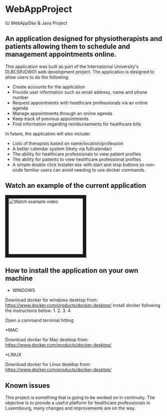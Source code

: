 # WebAppProject
 IU WebAppDev &amp; Java Project

 ## An application designed for physiotherapists and patients allowing them to schedule and management appointments online.

 This application was built as part of the International University's DLBCSPJDW01 web development project. The application is designed to allow users to do the following:

 * Create accounts for the application
 * Provide user information such as email address, name and phone number
 * Request appointments with healthcare professionals via an online agenda
 * Manage appointments through an online agenda
 * Keep track of previous appointments
 * Find information regarding reimbursements for healthcare bills
 
 In future, the application will also include:

 * Lists of therapists based on name/location/profession
 * A better calendar system (likely via fullcalendar)
 * The ability for healthcare professionals to view patient profiles
 * The ability for patients to view healthcare professional profiles
 * A simple double click installer.exe with start and stop buttons so non-code familiar users can avoid needing to use docker commands.


## Watch an example of the current application
<a href="" target="_blank">
<img src="https://lh3.googleusercontent.com/QP9hJ2wj1TqRnPy-xZHgWH3sK4pQioveDMGK-CUSl4945zICnjxqr8Y7yWu0q1YOyuWWq0O-QLmtGCi8XhJqyeYn_oQY78KAbJH9c_Ngp_qtS_UDTHE" alt="Watch example video" width="240" height="180" border="10" />
</a>

## How to install the application on your own machine

* WINDOWS

Download docker for windows desktop from: https://www.docker.com/products/docker-desktop/ 
Install docker following the instructions below:
1.
2.
3.
4.

Open a command terminal hitting

*MAC

Download docker for Mac desktop from: https://www.docker.com/products/docker-desktop/ 

*LINUX

Download docker for Linux desktop from: https://www.docker.com/products/docker-desktop/ 

## Known issues

This project is something that is going to be worked on in continuity. The objective is to provide a useful platform for healthcare professionals in Luxembourg, many changes and improvements are on the way. 